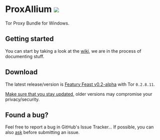 # ProxAllium ![](https://download.tuxfamily.org/proxallium/icons/32.png)
Tor Proxy Bundle for Windows.

## Getting started
You can start by taking a look at the [wiki](https://github.com/DcodingTheWeb/ProxAllium/wiki), we are in the process of documenting stuff.

## Download
The latest release/version is [Featury Feast v0.2-alpha](https://github.com/DcodingTheWeb/ProxAllium/releases/tag/v0.2-alpha) with Tor `0.2.8.11`.

[Make sure that you stay updated](https://github.com/DcodingTheWeb/ProxAllium/wiki/Mailing-list), older versions may compromise your privacy/security.

## Found a bug?
Feel free to report a bug in GitHub's Issue Tracker... If possible, you can also [ask](https://github.com/DcodingTheWeb/ProxAllium/wiki/FAQ#i-have-a-question-where-can-i-ask) before submitting an issue.
